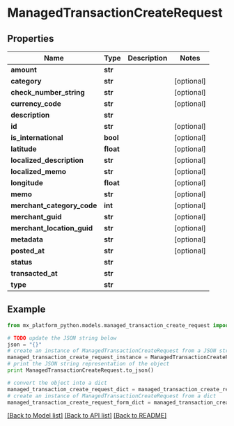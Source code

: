 # ManagedTransactionCreateRequest


## Properties
Name | Type | Description | Notes
------------ | ------------- | ------------- | -------------
**amount** | **str** |  | 
**category** | **str** |  | [optional] 
**check_number_string** | **str** |  | [optional] 
**currency_code** | **str** |  | [optional] 
**description** | **str** |  | 
**id** | **str** |  | [optional] 
**is_international** | **bool** |  | [optional] 
**latitude** | **float** |  | [optional] 
**localized_description** | **str** |  | [optional] 
**localized_memo** | **str** |  | [optional] 
**longitude** | **float** |  | [optional] 
**memo** | **str** |  | [optional] 
**merchant_category_code** | **int** |  | [optional] 
**merchant_guid** | **str** |  | [optional] 
**merchant_location_guid** | **str** |  | [optional] 
**metadata** | **str** |  | [optional] 
**posted_at** | **str** |  | [optional] 
**status** | **str** |  | 
**transacted_at** | **str** |  | 
**type** | **str** |  | 

## Example

```python
from mx_platform_python.models.managed_transaction_create_request import ManagedTransactionCreateRequest

# TODO update the JSON string below
json = "{}"
# create an instance of ManagedTransactionCreateRequest from a JSON string
managed_transaction_create_request_instance = ManagedTransactionCreateRequest.from_json(json)
# print the JSON string representation of the object
print ManagedTransactionCreateRequest.to_json()

# convert the object into a dict
managed_transaction_create_request_dict = managed_transaction_create_request_instance.to_dict()
# create an instance of ManagedTransactionCreateRequest from a dict
managed_transaction_create_request_form_dict = managed_transaction_create_request.from_dict(managed_transaction_create_request_dict)
```
[[Back to Model list]](../README.md#documentation-for-models) [[Back to API list]](../README.md#documentation-for-api-endpoints) [[Back to README]](../README.md)


